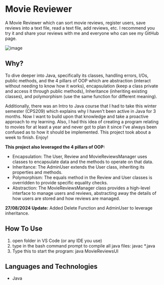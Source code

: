 # Movie Reviewer
A Movie Reviewer which can sort movie reviews, register users, save reviews into a text file, read a text file, add reviews, etc. I recommend you try it and share your reviews with me and everyone who can see my GitHub page.

![image](https://github.com/AhmedAbdulwasi/Movie-Reviewer/assets/98428365/68083ad0-519d-4e0e-bb16-b0b102564cda)


## Why?
To dive deeper into Java, specifically its classes, handling errors, I/Os, public methods, and the 4 pillars of OOP which are abstraction (interact without needing to know how it works), encapsulation (keep a class private and access it through public methods), Inheritance (inheriting existing classes), and polymorphism (use the same function for different meaning). 

Additionally, there was an Intro to Java course that I had to take this winter semester (CPS209) which explains why I haven't been active in Java for 3 months. Now I want to build upon that knowledge and take a proactive approach to my learning. Also, I had this idea of creating a program relating to movies for at least a year and never got to plan it since I've always been confused as to how it should be implemented. This project took about a week to finish. Enjoy!

**This project also leveraged the 4 pillars of OOP:**
- Encapsulation: The User, Review and MovieReviewsManager uses classes to encapsulate data and the methods to operate on that data.
- Inheritance: The AdminUser extends the User class, inheriting its properties and methods.
- Polymorphism: The equals method in the Review and User classes is overridden to provide specific equality checks.
- Abstraction: The MovieReviewsManager class provides a high-level interface to manage users and reviews, abstracting away the details of how users are stored and how reviews are managed. 


**27/08/2024 Update:** Added Delete Function and AdminUser to leverage inheritance.

## How To Use
1) open folder in VS Code (or any IDE you use)
2) type in the bash command prompt to compile all java files: javac *.java
3) Type this to start the program: java MovieReviewsUI

## Languages and Technologies
- Java
